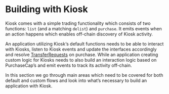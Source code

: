 # Building with Kiosk
Kiosk comes with a simple trading functionality which consists of two functions: `list` (and a matching `delist`) and `purchase`. It emits events when an action happens which enables off-chain discovery of Kiosk activity. 

An application utilizing Kiosk‘s default functions needs to be able to interact with Kiosks, listen to Kiosk events and update the interfaces accordingly and resolve [TransferRequests](../transfer-policy) on purchase. While an application creating custom logic for Kiosks needs to also build an interaction logic based on PurchaseCap’s and emit events to track its activity off-chain.

In this section we go through main areas which need to be covered for both default and custom flows and look into what’s necessary to build an application with Kiosk.
